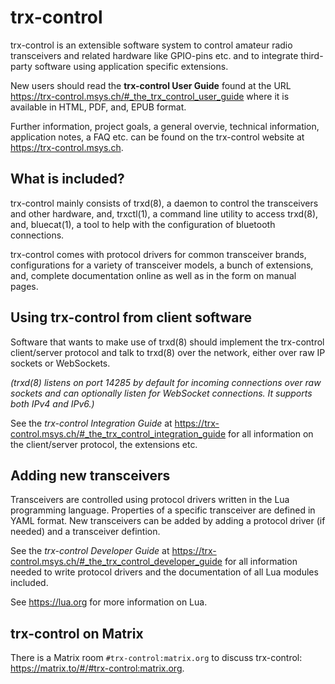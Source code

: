 # trx-control

trx-control is an extensible software system to control amateur radio
transceivers and related hardware like GPIO-pins etc. and to integrate
third-party software using application specific extensions.

New users should read the **trx-control User Guide** found at the URL
https://trx-control.msys.ch/#_the_trx_control_user_guide where it is
available in HTML, PDF, and, EPUB format.

Further information, project goals, a general overvie, technical information,
application notes, a FAQ etc. can be found on the trx-control website at
https://trx-control.msys.ch.

## What is included?

trx-control mainly consists of trxd(8), a daemon to control the
transceivers and other hardware, and, trxctl(1), a command line utility to
access trxd(8), and, bluecat(1), a tool to help with the configuration of
bluetooth connections.

trx-control comes with protocol drivers for common transceiver
brands, configurations for a variety of transceiver models, a bunch
of extensions, and, complete documentation online as well as in the form on
manual pages.

## Using trx-control from client software

Software that wants to make use of trxd(8) should implement the trx-control
client/server protocol and talk to trxd(8) over the network, either over
raw IP sockets or WebSockets.

_(trxd(8) listens on port 14285 by default for incoming connections over
raw sockets and can optionally listen for WebSocket connections. It supports
both IPv4 and IPv6.)_

See the *trx-control Integration Guide* at
https://trx-control.msys.ch/#_the_trx_control_integration_guide for all
information on the client/server protocol, the extensions etc.

## Adding new transceivers

Transceivers are controlled using protocol drivers written in
the Lua programming language.  Properties of a specific transceiver are
defined in YAML format.  New transceivers can be added by adding a
protocol driver (if needed) and a transceiver defintion.

See the *trx-control Developer Guide* at
https://trx-control.msys.ch/#_the_trx_control_developer_guide for all
information needed to write protocol drivers and the documentation of all
Lua modules included.

See https://lua.org for more information on Lua.

## trx-control on Matrix

There is a Matrix room ``#trx-control:matrix.org`` to discuss trx-control:
https://matrix.to/#/#trx-control:matrix.org.
